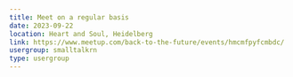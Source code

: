 ```yaml
---
title: Meet on a regular basis
date: 2023-09-22
location: Heart and Soul, Heidelberg
link: https://www.meetup.com/back-to-the-future/events/hmcmfpyfcmbdc/
usergroup: smalltalkrn
type: usergroup
---
```

